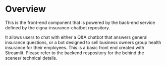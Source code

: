 # Overview 
This is the front-end component that is powered by the back-end service defined by the cigna-insurance-chatbot repository. 

It allows users to chat with either a Q&A chatbot that answers general insurance questions, or a bot designed to sell business owners group health insurance for their employees. This is a basic front end created with Streamlit. Please refer to the backend respository for the behind the scenes/ technical details.
